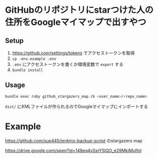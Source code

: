 # GitHubのリポジトリにstarつけた人の住所をGoogleマイマップで出すやつ

## Setup
1. https://github.com/settings/tokens でアクセストークンを取得
2. `cp .env.example .env`
3. `.env` にアクセストークンを書くか環境変数で `export` する
4. `bundle install`

## Usage
```sh
bundle exec ruby github_stargazers_map.rb <user_name>/<repo_name>
```

`dist/` にKMLファイルが作られるのでGoogleマイマップにインポートする

# Example
https://github.com/sue445/jenkins-backup-script のstargazers map

https://drive.google.com/open?id=148eq4ySxjY5IQO_e29MkjMulfoI
